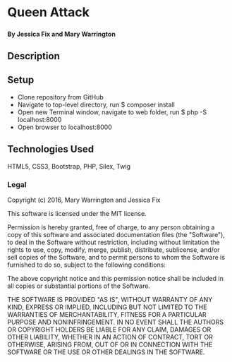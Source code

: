 # Queen Attack
#####

#### By Jessica Fix and Mary Warrington

## Description


## Setup

* Clone repository from GitHub
* Navigate to top-level directory, run $ composer install
* Open new Terminal window, navigate to web folder, run $ php -S localhost:8000
* Open browser to localhost:8000


## Technologies Used

HTML5, CSS3, Bootstrap, PHP, Silex, Twig

### Legal

Copyright (c) 2016, Mary Warrington and Jessica Fix

This software is licensed under the MIT license.

Permission is hereby granted, free of charge, to any person obtaining a copy of this software and associated documentation files (the "Software"), to deal in the Software without restriction, including without limitation the rights to use, copy, modify, merge, publish, distribute, sublicense, and/or sell copies of the Software, and to permit persons to whom the Software is furnished to do so, subject to the following conditions:

The above copyright notice and this permission notice shall be included in all copies or substantial portions of the Software.

THE SOFTWARE IS PROVIDED "AS IS", WITHOUT WARRANTY OF ANY KIND, EXPRESS OR IMPLIED, INCLUDING BUT NOT LIMITED TO THE WARRANTIES OF MERCHANTABILITY, FITNESS FOR A PARTICULAR PURPOSE AND NONINFRINGEMENT. IN NO EVENT SHALL THE AUTHORS OR COPYRIGHT HOLDERS BE LIABLE FOR ANY CLAIM, DAMAGES OR OTHER LIABILITY, WHETHER IN AN ACTION OF CONTRACT, TORT OR OTHERWISE, ARISING FROM, OUT OF OR IN CONNECTION WITH THE SOFTWARE OR THE USE OR OTHER DEALINGS IN THE SOFTWARE.
